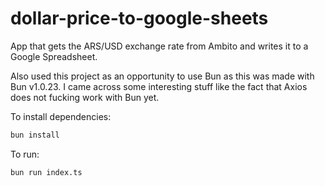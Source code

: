 # dollar-price-to-google-sheets

App that gets the ARS/USD exchange rate from Ambito and writes it to a Google Spreadsheet. 

Also used this project as an opportunity to use Bun as this was made with Bun v1.0.23. I came across some interesting stuff like the fact that Axios does not fucking work with Bun yet.

To install dependencies:

```bash
bun install
```

To run:

```bash
bun run index.ts
```
